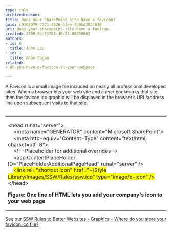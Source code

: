 ```yaml
---
type: rule
archivedreason: 
title: Does your SharePoint site have a favicon?
guid: c9198979-7771-4526-b3ee-fb05d2024b36
uri: does-your-sharepoint-site-have-a-favicon
created: 2009-04-21T03:40:52.0000000Z
authors:
- id: 8
  title: John Liu
- id: 1
  title: Adam Cogan
related:
- do-you-have-a-favicon-in-your-webpage

---
```



A Favicon is a small image file included on nearly all professional developed sites. When a browser hits your web site and a user bookmarks that site then the favicon.ico graphic will be displayed in the browser’s URL/address line upon subsequent visits to that site.
​
<br><excerpt class='endintro'></excerpt><br>

  <table class="clsSSWTable">
    <tbody>
        <tr>
            <td>
            <p>&lt;head runat=&quot;server&quot;&gt; <br>
            &#160;&#160;&#160; &lt;meta name=&quot;GENERATOR&quot; content=&quot;Microsoft SharePoint&quot;&gt; <br>
            &#160;&#160;&#160; &lt;meta http-equiv=&quot;Content-Type&quot; content=&quot;text/html; charset=utf-8&quot;&gt; <br>
            &#160;&#160;&#160; &lt;!--Placeholder for additional overrides--&gt; <br>
            &#160;&#160;&#160; &lt;asp&#58;ContentPlaceHolder ID=&quot;PlaceHolderAdditionalPageHead&quot; runat=&quot;server&quot; /&gt; <br>
            &#160;&#160;&#160; <font style="background-color&#58;rgb(255, 255, 0);">&lt;link rel=&quot;shortcut icon&quot; href=&quot;~/Style Library/Images/SSW/Rules/ssw.ico&quot; type=&quot;image/x-icon&quot; /&gt;</font> <br>
            &lt;/head&gt; </p>
            <p><b>Figure&#58; One line of HTML lets you add your company's icon to&#160; your web page</b> </p>
            </td>
        </tr>
    </tbody>
</table>
<p>See our <a href="http&#58;//www.ssw.com.au/ssw/Standards/Rules/RulestoBetterWebsitesGraphics.aspx#Favicon">SSW Rules to Better Websites - Graphics - Where do you store your favicon.ico file?</a></p>



